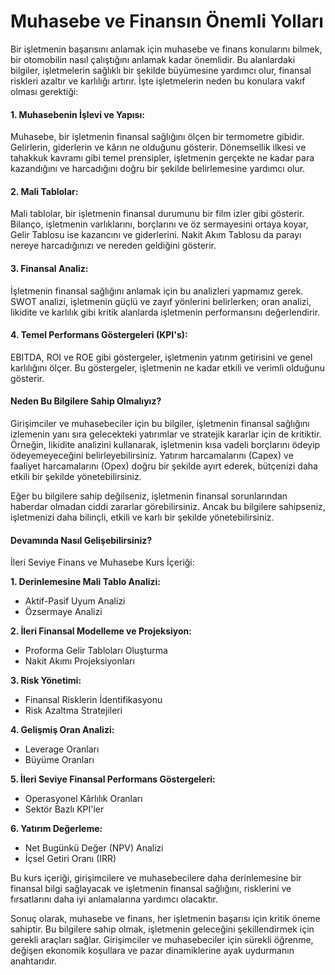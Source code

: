 # Muhasebe ve Finansın Önemli Yolları

Bir işletmenin başarısını anlamak için muhasebe ve finans konularını bilmek, bir otomobilin nasıl çalıştığını anlamak kadar önemlidir. Bu alanlardaki bilgiler, işletmelerin sağlıklı bir şekilde büyümesine yardımcı olur, finansal riskleri azaltır ve karlılığı artırır. İşte işletmelerin neden bu konulara vakıf olması gerektiği:

#### **1. Muhasebenin İşlevi ve Yapısı:**

Muhasebe, bir işletmenin finansal sağlığını ölçen bir termometre gibidir. Gelirlerin, giderlerin ve kârın ne olduğunu gösterir. Dönemsellik ilkesi ve tahakkuk kavramı gibi temel prensipler, işletmenin gerçekte ne kadar para kazandığını ve harcadığını doğru bir şekilde belirlemesine yardımcı olur.

#### **2. Mali Tablolar:**

Mali tablolar, bir işletmenin finansal durumunu bir film izler gibi gösterir. Bilanço, işletmenin varlıklarını, borçlarını ve öz sermayesini ortaya koyar, Gelir Tablosu ise kazancını ve giderlerini. Nakit Akım Tablosu da parayı nereye harcadığınızı ve nereden geldiğini gösterir.

#### **3. Finansal Analiz:**

İşletmenin finansal sağlığını anlamak için bu analizleri yapmamız gerek. SWOT analizi, işletmenin güçlü ve zayıf yönlerini belirlerken; oran analizi, likidite ve karlılık gibi kritik alanlarda işletmenin performansını değerlendirir.

#### **4. Temel Performans Göstergeleri (KPI's):**

EBITDA, ROI ve ROE gibi göstergeler, işletmenin yatırım getirisini ve genel karlılığını ölçer. Bu göstergeler, işletmenin ne kadar etkili ve verimli olduğunu gösterir.

#### **Neden Bu Bilgilere Sahip Olmalıyız?**

Girişimciler ve muhasebeciler için bu bilgiler, işletmenin finansal sağlığını izlemenin yanı sıra gelecekteki yatırımlar ve stratejik kararlar için de kritiktir. Örneğin, likidite analizini kullanarak, işletmenin kısa vadeli borçlarını ödeyip ödeyemeyeceğini belirleyebilirsiniz. Yatırım harcamalarını (Capex) ve faaliyet harcamalarını (Opex) doğru bir şekilde ayırt ederek, bütçenizi daha etkili bir şekilde yönetebilirsiniz.

Eğer bu bilgilere sahip değilseniz, işletmenin finansal sorunlarından haberdar olmadan ciddi zararlar görebilirsiniz. Ancak bu bilgilere sahipseniz, işletmenizi daha bilinçli, etkili ve karlı bir şekilde yönetebilirsiniz.

#### **Devamında Nasıl Gelişebilirsiniz?**

İleri Seviye Finans ve Muhasebe Kurs İçeriği:

**1. Derinlemesine Mali Tablo Analizi:**

* Aktif-Pasif Uyum Analizi
* Özsermaye Analizi

**2. İleri Finansal Modelleme ve Projeksiyon:**

* Proforma Gelir Tabloları Oluşturma
* Nakit Akımı Projeksiyonları

**3. Risk Yönetimi:**

* Finansal Risklerin İdentifikasyonu
* Risk Azaltma Stratejileri

**4. Gelişmiş Oran Analizi:**

* Leverage Oranları
* Büyüme Oranları

**5. İleri Seviye Finansal Performans Göstergeleri:**

* Operasyonel Kârlılık Oranları
* Sektör Bazlı KPI'ler

**6. Yatırım Değerleme:**

* Net Bugünkü Değer (NPV) Analizi
* İçsel Getiri Oranı (IRR)

Bu kurs içeriği, girişimcilere ve muhasebecilere daha derinlemesine bir finansal bilgi sağlayacak ve işletmenin finansal sağlığını, risklerini ve fırsatlarını daha iyi anlamalarına yardımcı olacaktır.

Sonuç olarak, muhasebe ve finans, her işletmenin başarısı için kritik öneme sahiptir. Bu bilgilere sahip olmak, işletmenin geleceğini şekillendirmek için gerekli araçları sağlar. Girişimciler ve muhasebeciler için sürekli öğrenme, değişen ekonomik koşullara ve pazar dinamiklerine ayak uydurmanın anahtarıdır.
